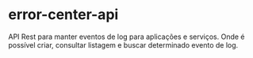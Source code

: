 # error-center-api
API Rest para manter eventos de log para aplicações e serviços.
Onde é possível criar, consultar listagem e buscar determinado evento de log.
